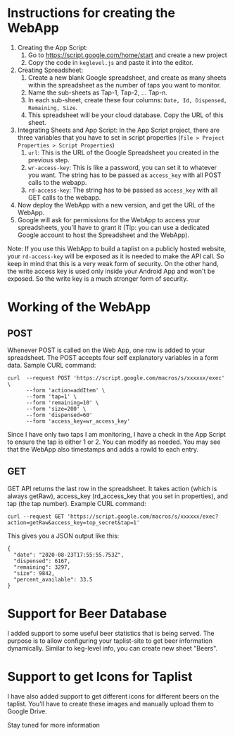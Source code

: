 # Instructions for creating the WebApp

1. Creating the App Script:
	1. Go to https://script.google.com/home/start and create a new project
	2. Copy the code in `keglevel.js` and paste it into the editor. 
2. Creating Spreadsheet:
	1. Create a new blank Google spreadsheet, and create as many sheets within the spreadsheet as the number of taps you want to monitor.
	2. Name the sub-sheets as Tap-1, Tap-2, ... Tap-n. 
	3. In each sub-sheet, create these four columns: `Date, Id, Dispensed, Remaining, Size`.
	4. This spreadsheet will be your cloud database. Copy the URL of this sheet.
3. Integrating Sheets and App Script: In the App Script project, there are three variables that you have to set in script properties
(`File > Project Properties > Script Properties`)
	1. `url`: This is the URL of the Google Spreadsheet you created in the previous step.
	2. `wr-access-key`: This is like a password, you can set it to whatever you want. The string has to be passed as `access_key` with all POST calls to the webapp.
	3. `rd-access-key`: The string has to be passed as `access_key` with all GET calls to the webapp.
4. Now deploy the WebApp with a new version, and get the URL of the WebApp. 
5. Google will ask for permissions for the WebApp to access your spreadsheets, you'll have to grant it (Tip: you can use a dedicated Google account to host
the Spreadsheet and the WebApp).

Note: If you use this WebApp to build a taplist on a publicly hosted website, your `rd-access-key` will be exposed as it is needed to make the API call.
So keep in mind that this is a very weak form of security. On the other hand, the write access key is used only inside your Android App and won't be exposed.
So the write key is a much stronger form of security. 

# Working of the WebApp

## POST
Whenever POST is called on the Web App, one row is added to your spreadsheet. The POST accepts four self explanatory variables in a form data.
Sample CURL command:
		
	curl  --request POST 'https://script.google.com/macros/s/xxxxxx/exec' \
	      --form 'action=addItem' \
	      --form 'tap=1' \
	      --form 'remaining=10' \
	      --form 'size=200' \
	      --form 'dispensed=60'
	      --form 'access_key=wr_access_key'

Since I have only two taps I am monitoring, I have a check in the App Script to ensure the tap is either 1 or 2. You can modify as needed.
You may see that the WebApp also timestamps and adds a rowId to each entry.

## GET
GET API returns the last row in the spreadsheet. It takes action (which is always getRaw), access_key (rd_access_key that you set in properties), and tap (the tap number).
Example CURL command:

	curl --request GET 'https://script.google.com/macros/s/xxxxxx/exec?action=getRaw&access_key=top_secret&tap=1'

This gives you a JSON output like this:
		
	{
	  "date": "2020-08-23T17:55:55.753Z",
	  "dispensed": 6167,
	  "remaining": 3297,
	  "size": 9842,
	  "percent_available": 33.5
	}

# Support for Beer Database
I added support to some useful beer statistics that is being served. The purpose is to allow configuring your taplist-site to get beer information
dynamically. Similar to keg-level info, you can create new sheet "Beers". 

# Support to get Icons for Taplist
I have also added support to get different icons for different beers on the taplist. You'll have to create these images and manually upload them to Google Drive.

Stay tuned for more information

